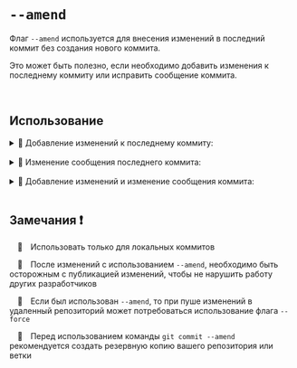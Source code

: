 # `--amend`

Флаг `--amend`  используется для внесения изменений в последний коммит без создания нового коммита. 

Это может быть полезно, если необходимо добавить изменения к последнему коммиту или исправить сообщение коммита.

<br>

## Использование

  <details>
  <summary> 🔹 Добавление изменений к последнему коммиту:</summary>
  <br>
  🚩 Если у вас есть незакоммиченные изменения и вы хотите добавить их к последнему коммиту:

  <br>
  <br>
  
  ```bash
  git commit --amend
  ```
  </details>
  
  <br>

  <details>
  <summary> 🔹 Изменение сообщения последнего коммита:</summary>
  <br>
  🚩 Если вам нужно только изменить сообщение последнего коммита:
      
  <br>
  <br>

  ```bash
  git commit --amend -m "Новое сообщение коммита"
  ```
  </details>

  <br>
  
  <details>
   <summary> 🔹 Добавление изменений и изменение сообщения коммита:</summary>
  <br>
  🚩 Если вы хотите добавить изменения и обновить сообщение коммита, внесите изменения в индекс и измените сообщение
      
  <br>
  <br>

  ```bash
  git commit --amend"
  ```
  </details>

  <br>

  ## Замечания ❗

  &emsp;🔴&emsp;Использовать только для локальных коммитов
  
  
  &emsp;🔴&emsp;После изменений с использованием `--amend`, необходимо быть осторожным с публикацией изменений, чтобы не нарушить работу других разработчиков
  
  
  &emsp;🔴&emsp;Если был использован `--amend`, то при пуше изменений в удаленный репозиторий может потребоваться использование флага `--force`

  &emsp;🔴&emsp;Перед использованием команды `git commit --amend` рекомендуется создать резервную копию вашего репозитория или ветки
